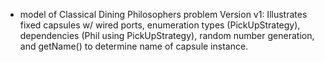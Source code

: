 - model of Classical Dining Philosophers problem
Version v1: Illustrates fixed capsules w/ wired ports, enumeration types (PickUpStrategy), dependencies (Phil using PickUpStrategy), random number generation, and getName() to determine name of capsule instance.

